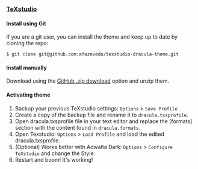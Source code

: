 ### [TeXstudio](https://www.texstudio.org/)

#### Install using Git

If you are a git user, you can install the theme and keep up to date by cloning the repo:

    $ git clone git@github.com:afazevedo/texstudio-dracula-theme.git

#### Install manually

Download using the [GitHub .zip download](https://github.com/afazevedo/texstudio-dracula-theme/archive/refs/heads/master.zip) option and unzip them.

#### Activating theme

1. Backup your previous TeXstudio settings: `Options` > `Save Profile`
2. Create a copy of the backup file and rename it to `dracula.txsprofile`.
3. Open dracula.txsprofile file in your text editor and replace the [formats] section with the content found in `dracula.formats`. 
4. Open Texstudio: `Options` > `Load Profile` and load the edited dracula.txsprofile.
5. (Optional) Works better with Adwalta Dark: `Options` > `Configure TeXstudio` and change the Style.
6. Restart and boom! It's working!
